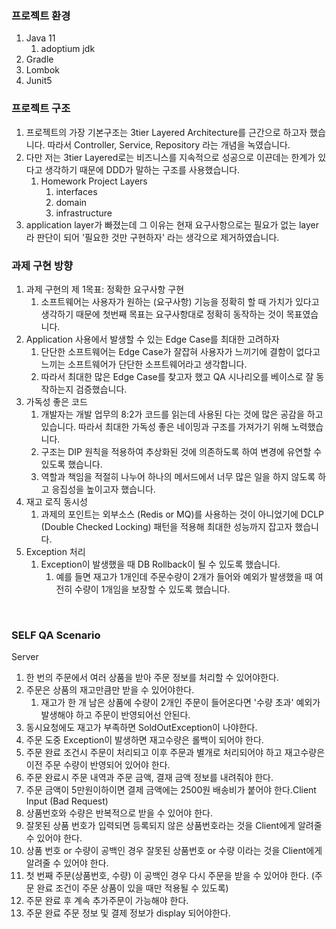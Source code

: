 ### 프로젝트 환경
1. Java 11
   1. adoptium jdk
2. Gradle
3. Lombok
4. Junit5
​
### 프로젝트 구조
1. 프로젝트의 가장 기본구조는 3tier Layered Architecture를 근간으로 하고자 했습니다. 따라서 Controller, Service, Repository 라는 개념을 녹였습니다.
2. 다만 저는 3tier Layered로는 비즈니스를 지속적으로 성공으로 이끈데는 한계가 있다고 생각하기 때문에 DDD가 말하는 구조를 사용했습니다.
   1. Homework Project Layers
      1. interfaces
      2. domain
      3. infrastructure
3. application layer가 빠졌는데 그 이유는 현재 요구사항으로는 필요가 없는 layer라 판단이 되어 '필요한 것만 구현하자' 라는 생각으로 제거하였습니다.
​
### 과제 구현 방향
1. 과제 구현의 제 1목표: 정확한 요구사항 구현
   1. 소프트웨어는 사용자가 원하는 (요구사항) 기능을 정확히 할 때 가치가 있다고 생각하기 때문에 첫번째 목표는 요구사항대로 정확히 동작하는 것이 목표였습니다.
2. Application 사용에서 발생할 수 있는 Edge Case를 최대한 고려하자
   1. 단단한 소프트웨어는 Edge Case가 잘잡혀 사용자가 느끼기에 결함이 없다고 느끼는 소프트웨어가 단단한 소프트웨어라고 생각합니다.
   2. 따라서 최대한 많은 Edge Case를 찾고자 했고 QA 시나리오를 베이스로 잘 동작하는지 검증했습니다.
3. 가독성 좋은 코드
   1. 개발자는 개발 업무의 8:2가 코드를 읽는데 사용된 다는 것에 많은 공감을 하고 있습니다. 따라서 최대한 가독성 좋은 네이밍과 구조를 가져가기 위해 노력했습니다.
   2. 구조는 DIP 원칙을 적용하여 추상화된 것에 의존하도록 하여 변경에 유연할 수 있도록 했습니다.
   3. 역할과 책임을 적절히 나누어 하나의 메서드에서 너무 많은 일을 하지 않도록 하고 응집성을 높이고자 했습니다.
4. 재고 로직 동시성
   1. 과제의 포인트는 외부소스 (Redis or MQ)를 사용하는 것이 아니었기에 DCLP (Double Checked Locking) 패턴을 적용해 최대한 성능까지 잡고자 했습니다.
5. Exception 처리
   1. Exception이 발생했을 때 DB Rollback이 될 수 있도록 했습니다.
      1. 예를 들면 재고가 1개인데 주문수량이 2개가 들어와 예외가 발생했을 때 여전히 수량이 1개임을 보장할 수 있도록 했습니다.
      
​
### SELF QA Scenario
Server
1. 한 번의 주문에서 여러 상품을 받아 주문 정보를 처리할 수 있어야한다.
2. 주문은 상품의 재고만큼만 받을 수 있어야한다.
   1. 재고가 한 개 남은  상품에 수량이 2개인 주문이 들어온다면 '수량 초과' 예외가 발생해야 하고 주문이 반영되어선 안된다. 
3. 동시요청에도 재고가 부족하면 SoldOutException이 나야한다.
4. 주문 도중 Exception이 발생하면 재고수량은 롤백이 되어야 한다.
5. 주문 완료 조건시 주문이 처리되고 이후 주문과 별개로 처리되어야 하고 재고수량은 이전 주문 수량이 반영되어 있어야 한다.
6. 주문 완료시 주문 내역과 주문 금액, 결재 금액 정보를 내려줘야 한다. 
7. 주문 금액이 5만원이하이면 결제 금액에는 2500원 배송비가 붙어야 한다.
​
Client Input (Bad Request)
1. 상품번호와 수량은 반복적으로 받을 수 있어야 한다.
2. 잘못된 상품 번호가 입력되면 등록되지 않은 상품번호라는 것을 Client에게 알려줄 수 있어야 한다.
3. 상품 번호 or 수량이 공백인 경우 잘못된 상품번호 or 수량 이라는 것을 Client에게 알려줄 수 있어야 한다.
4. 첫 번째 주문(상품번호, 수량) 이 공백인 경우 다시 주문을 받을 수 있어야 한다. (주문 완료 조건이 주문 상품이 있을 때만 적용될 수 있도록)
5. 주문 완료 후 계속 추가주문이 가능해야 한다.
6. 주문 완료 주문 정보 및 결제 정보가 display 되어야한다.
